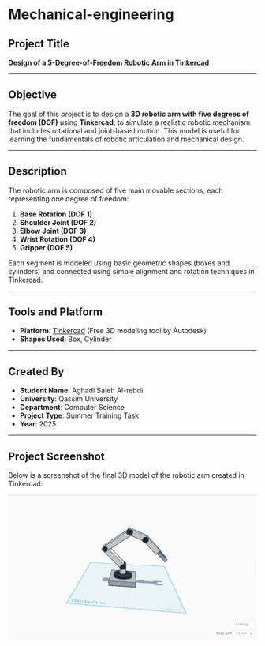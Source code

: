 # Mechanical-engineering

## Project Title
**Design of a 5-Degree-of-Freedom Robotic Arm in Tinkercad**

---

## Objective
The goal of this project is to design a **3D robotic arm with five degrees of freedom (DOF)** using **Tinkercad**, to simulate a realistic robotic mechanism that includes rotational and joint-based motion. This model is useful for learning the fundamentals of robotic articulation and mechanical design.

---
## Description
The robotic arm is composed of five main movable sections, each representing one degree of freedom:

1. **Base Rotation (DOF 1)** 
2. **Shoulder Joint (DOF 2)** 
3. **Elbow Joint (DOF 3)** 
4. **Wrist Rotation (DOF 4)** 
5. **Gripper (DOF 5)** 

Each segment is modeled using basic geometric shapes (boxes and cylinders) and connected using simple alignment and rotation techniques in Tinkercad.

---

## Tools and Platform

- **Platform**: [Tinkercad](https://www.tinkercad.com) (Free 3D modeling tool by Autodesk)
- **Shapes Used**: Box, Cylinder

---

## Created By

- **Student Name**:  Aghadi Saleh Al-rebdi
- **University**: Qassim University  
- **Department**: Computer Science 
- **Project Type**: Summer Training Task  
- **Year**: 2025

---

## Project Screenshot

Below is a screenshot of the final 3D model of the robotic arm created in Tinkercad:

![Robotic Arm Screenshot](./robotic-arm.png)

